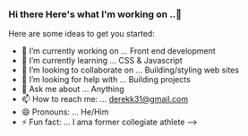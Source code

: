 ### Hi there Here's what I'm working on ..👋

Here are some ideas to get you started:

- 🔭 I’m currently working on ... Front end development
- 🌱 I’m currently learning ... CSS & Javascript
- 👯 I’m looking to collaborate on ... Building/styling web sites
- 🤔 I’m looking for help with ... Building projects
- 💬 Ask me about ... Anything
- 📫 How to reach me: ... derekk31@gmail.com
- 😄 Pronouns: ... He/Him 
- ⚡ Fun fact: ... I ama former collegiate athlete
-->

